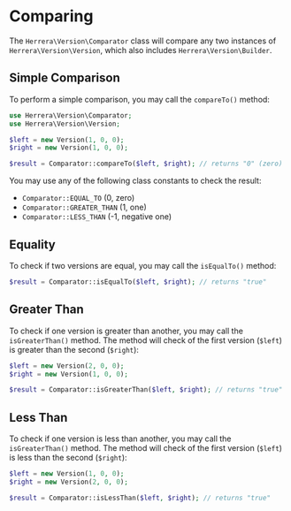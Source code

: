 Comparing
=========

The `Herrera\Version\Comparator` class will compare any two instances of
`Herrera\Version\Version`, which also includes `Herrera\Version\Builder`.

Simple Comparison
-----------------

To perform a simple comparison, you may call the `compareTo()` method:

```php
use Herrera\Version\Comparator;
use Herrera\Version\Version;

$left = new Version(1, 0, 0);
$right = new Version(1, 0, 0);

$result = Comparator::compareTo($left, $right); // returns "0" (zero)
```

You may use any of the following class constants to check the result:

- `Comparator::EQUAL_TO` (0, zero)
- `Comparator::GREATER_THAN` (1, one)
- `Comparator::LESS_THAN` (-1, negative one)

Equality
--------

To check if two versions are equal, you may call the `isEqualTo()` method:

```php
$result = Comparator::isEqualTo($left, $right); // returns "true"
```

Greater Than
---------

To check if one version is greater than another, you may call the
`isGreaterThan()` method. The method will check of the first version (`$left`)
is greater than the second (`$right`):

```php
$left = new Version(2, 0, 0);
$right = new Version(1, 0, 0);

$result = Comparator::isGreaterThan($left, $right); // returns "true"
```

Less Than
---------

To check if one version is less than another, you may call the `isGreaterThan()`
method. The method will check of the first version (`$left`) is less than the
second (`$right`):

```php
$left = new Version(1, 0, 0);
$right = new Version(2, 0, 0);

$result = Comparator::isLessThan($left, $right); // returns "true"
```
